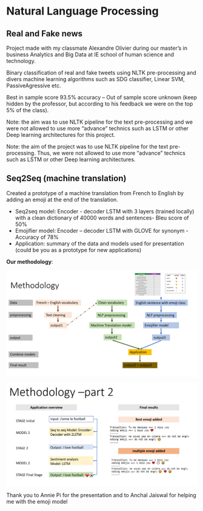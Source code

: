 # Natural Language Processing

## Real and Fake news

Project made with my classmate Alexandre Olivier during our master’s in business Analytics and Big Data at IE school of human science and technology.

Binary classification of real and fake tweets using NLTK pre-processing and divers machine learning algorithms such as SDG classifier, Linear SVM, PassiveAgressive etc.

Best in sample score 93.5% accuracy – Out of sample score unknown (keep hidden by the professor, but according to his feedback we were on the top 5% of the class).

Note: the aim was to use NLTK pipeline for the text pre-processing and we were not allowed to use more “advance” technics such as LSTM or other Deep learning architectures for this project.

Note: the aim of the project was to use NLTK pipeline for the text pre-processing. Thus, we were not allowed to use more “advance” technics such as LSTM or other Deep learning architectures.




## Seq2Seq (machine translation)

Created a prototype of a machine translation from French to English by adding an emoji at the end of the translation.

- Seq2seq model: Encoder - decoder LSTM with 3 layers (trained locally) with a clean dictionary of 40000 words and sentences- Bleu score of 50%
- Emojifier model: Encoder – decoder LSTM with GLOVE for synonym -Accuracy of 78%
- Application: summary of the data and models used for presentation (could be you as a prototype for new applications)

**Our methodology**:

![alt text](https://github.com/viretc/Natural-Language-Processing/blob/master/Seq2seq/Images/meto1.PNG)

![alt text](https://github.com/viretc/Natural-Language-Processing/blob/master/Seq2seq/Images/meto2.PNG)


Thank you to Annie Pi for the presentation and to Anchal Jaiswal for helping me with the emoji model
